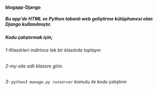 #### blogapp-Django
##### Bu app'de HTML ve Python tabanlı web geliştirme kütüphanesi olan Django kullanılmıştır. 
##### Kodu çalıştırmak için;
###### 1-Klasörleri indirince tek bir klasörde toplayın
###### 2-my-site adlı klasore girin.
###### 3- `python3 manage.py runserver` komutu ile kodu çalıştırın
######
